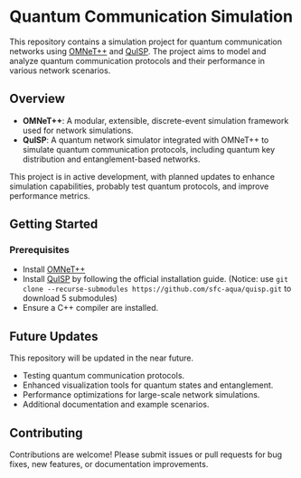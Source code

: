 # Quantum Communication Simulation

This repository contains a simulation project for quantum communication networks using [OMNeT++](https://omnetpp.org/) and [QuISP](https://github.com/sfc-aqua/quisp). The project aims to model and analyze quantum communication protocols and their performance in various network scenarios.

## Overview

- **OMNeT++**: A modular, extensible, discrete-event simulation framework used for network simulations.
- **QuISP**: A quantum network simulator integrated with OMNeT++ to simulate quantum communication protocols, including quantum key distribution and entanglement-based networks.

This project is in active development, with planned updates to enhance simulation capabilities, probably test quantum protocols, and improve performance metrics.

## Getting Started

### Prerequisites
- Install [OMNeT++](https://omnetpp.org/download/) 
- Install [QuISP](https://github.com/sfc-aqua/quisp) by following the official installation guide. (Notice: use `git clone --recurse-submodules https://github.com/sfc-aqua/quisp.git` to download 5 submodules) 
- Ensure a C++ compiler are installed.


## Future Updates
This repository will be updated in the near future.
- Testing quantum communication protocols.
- Enhanced visualization tools for quantum states and entanglement.
- Performance optimizations for large-scale network simulations.
- Additional documentation and example scenarios.

## Contributing
Contributions are welcome! Please submit issues or pull requests for bug fixes, new features, or documentation improvements.
